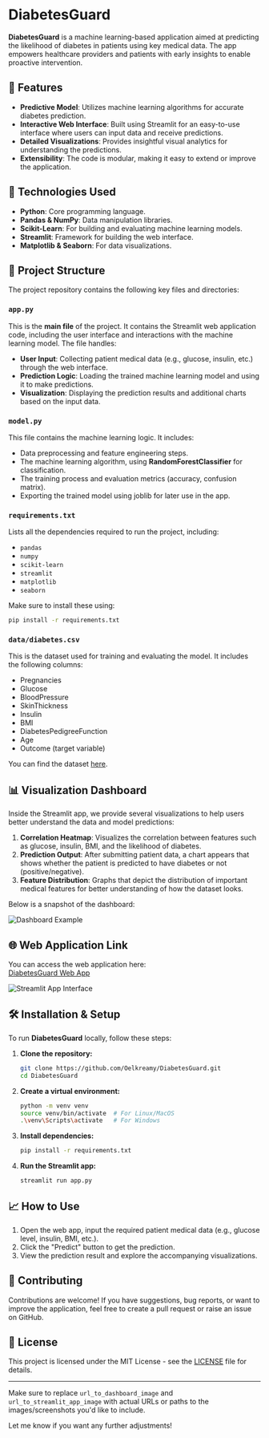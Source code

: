 # DiabetesGuard

**DiabetesGuard** is a machine learning-based application aimed at predicting the likelihood of diabetes in patients using key medical data. The app empowers healthcare providers and patients with early insights to enable proactive intervention.

## 🚀 Features

- **Predictive Model**: Utilizes machine learning algorithms for accurate diabetes prediction.
- **Interactive Web Interface**: Built using Streamlit for an easy-to-use interface where users can input data and receive predictions.
- **Detailed Visualizations**: Provides insightful visual analytics for understanding the predictions.
- **Extensibility**: The code is modular, making it easy to extend or improve the application.

## 🧠 Technologies Used

- **Python**: Core programming language.
- **Pandas & NumPy**: Data manipulation libraries.
- **Scikit-Learn**: For building and evaluating machine learning models.
- **Streamlit**: Framework for building the web interface.
- **Matplotlib & Seaborn**: For data visualizations.
  
## 📂 Project Structure

The project repository contains the following key files and directories:

### `app.py`
This is the **main file** of the project. It contains the Streamlit web application code, including the user interface and interactions with the machine learning model. The file handles:

- **User Input**: Collecting patient medical data (e.g., glucose, insulin, etc.) through the web interface.
- **Prediction Logic**: Loading the trained machine learning model and using it to make predictions.
- **Visualization**: Displaying the prediction results and additional charts based on the input data.

### `model.py`
This file contains the machine learning logic. It includes:
- Data preprocessing and feature engineering steps.
- The machine learning algorithm, using **RandomForestClassifier** for classification.
- The training process and evaluation metrics (accuracy, confusion matrix).
- Exporting the trained model using joblib for later use in the app.

### `requirements.txt`
Lists all the dependencies required to run the project, including:
- `pandas`
- `numpy`
- `scikit-learn`
- `streamlit`
- `matplotlib`
- `seaborn`

Make sure to install these using:
```bash
pip install -r requirements.txt
```

### `data/diabetes.csv`
This is the dataset used for training and evaluating the model. It includes the following columns:
- Pregnancies
- Glucose
- BloodPressure
- SkinThickness
- Insulin
- BMI
- DiabetesPedigreeFunction
- Age
- Outcome (target variable)

You can find the dataset [here](https://www.kaggle.com/uciml/pima-indians-diabetes-database).

## 📊 Visualization Dashboard

Inside the Streamlit app, we provide several visualizations to help users better understand the data and model predictions:

1. **Correlation Heatmap**: Visualizes the correlation between features such as glucose, insulin, BMI, and the likelihood of diabetes.
2. **Prediction Output**: After submitting patient data, a chart appears that shows whether the patient is predicted to have diabetes or not (positive/negative).
3. **Feature Distribution**: Graphs that depict the distribution of important medical features for better understanding of how the dataset looks.

Below is a snapshot of the dashboard:

![Dashboard Example](url_to_dashboard_image)

## 🌐 Web Application Link

You can access the web application here:  
[DiabetesGuard Web App](your-streamlit-web-app-link)

![Streamlit App Interface](url_to_streamlit_app_image)

## 🛠️ Installation & Setup

To run **DiabetesGuard** locally, follow these steps:

1. **Clone the repository:**
   ```bash
   git clone https://github.com/Oelkreamy/DiabetesGuard.git
   cd DiabetesGuard
   ```

2. **Create a virtual environment:**
   ```bash
   python -m venv venv
   source venv/bin/activate  # For Linux/MacOS
   .\venv\Scripts\activate   # For Windows
   ```

3. **Install dependencies:**
   ```bash
   pip install -r requirements.txt
   ```

4. **Run the Streamlit app:**
   ```bash
   streamlit run app.py
   ```

## 📈 How to Use

1. Open the web app, input the required patient medical data (e.g., glucose level, insulin, BMI, etc.).
2. Click the "Predict" button to get the prediction.
3. View the prediction result and explore the accompanying visualizations.

## 🤝 Contributing

Contributions are welcome! If you have suggestions, bug reports, or want to improve the application, feel free to create a pull request or raise an issue on GitHub.

## 📜 License

This project is licensed under the MIT License - see the [LICENSE](LICENSE) file for details.

---

Make sure to replace `url_to_dashboard_image` and `url_to_streamlit_app_image` with actual URLs or paths to the images/screenshots you'd like to include.

Let me know if you want any further adjustments!
